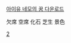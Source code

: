 [아이유 네모의 꿈 다운로드](https://drive.google.com/uc?export=download&id=1373YW4HvnhrocL5Y6p-K3JkeLnHohtqi)


欠席 空席 化石 芝生 景色


[2](https://drive.google.com/uc?export=download&id=1jCc1r9jn3ptReBYJW_BDRN3HDCcagV_P)
